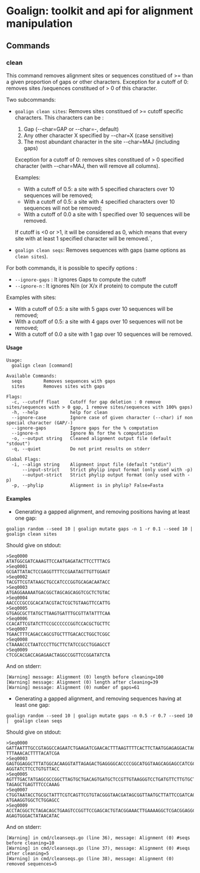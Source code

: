 # Goalign: toolkit and api for alignment manipulation

## Commands

### clean
This command removes alignment sites or sequences constitued of >= than a given proportion of gaps or other characters. Exception for a cutoff of 0: removes sites /sequences constitued of > 0 of this character.

Two subcommands:

* `goalign clean sites`: Removes sites constitued of >= cutoff specific characters. This characters can be :
    1. Gap (--char=GAP or --char=-, default)
    2. Any other character X specified by --char=X (case sensitive)
    3. The most abundant character in the site --char=MAJ (including gaps)

    Exception for a cutoff of 0: removes sites constitued of > 0 specified character (with --char=MAJ, then will remove all columns).

    Examples:
    - With a cutoff of 0.5: a site with 5 specified characters over 10 sequences will be removed;
    - With a cutoff of 0.5: a site with 4 specified characters over 10 sequences will not be removed;
    - With a cutoff of 0.0 a site with 1 specified over 10 sequences will be removed.

    If cutoff is <0 or >1, it will be considered as 0, which means that every site with at least 1 specified character
    will be removed.`,
* `goalign clean seqs`: Removes sequences with gaps (same options as `clean sites`).

For both commands, it is possible to specify options :
- `--ignore-gaps` : It ignores Gaps to compute the cutoff
- `--ignore-n` : It ignores N/n (or X/x if protein) to compute the cutoff

Examples with sites:
- With a cutoff of 0.5: a site with 5 gaps over 10 sequences will be removed;
- With a cutoff of 0.5: a site with 4 gaps over 10 sequences will not be removed;
- With a cutoff of 0.0 a site with 1 gap over 10 sequences will be removed.

#### Usage
```
Usage:
  goalign clean [command]

Available Commands:
  seqs        Removes sequences with gaps
  sites       Removes sites with gaps

Flags:
  -c, --cutoff float    Cutoff for gap deletion : 0 remove sites/sequences with > 0 gap, 1 remove sites/sequences with 100% gaps)
  -h, --help            help for clean
  --ignore-case         Ignore case of given character (--char) if non special character (GAP/-)
  --ignore-gaps         Ignore gaps for the % computation
  --ignore-n            Ignore Ns for the % computation
  -o, --output string   Cleaned alignment output file (default "stdout")
  -q, --quiet           Do not print results on stderr

Global Flags:
  -i, --align string    Alignment input file (default "stdin")
      --input-strict    Strict phylip input format (only used with -p)
      --output-strict   Strict phylip output format (only used with -p)
  -p, --phylip          Alignment is in phylip? False=Fasta
```

#### Examples

* Generating a gapped alignment, and removing positions having at least one gap:
```
goalign random --seed 10 | goalign mutate gaps -n 1 -r 0.1 --seed 10 |  goalign clean sites
```

Should give on stdout:

```
>Seq0000
ATATGGCGATCAAAGTTCCAATGAGATACTTCCTTTACG
>Seq0001
GCGATTATACTCCGAGGTTTTCCGAATAGTTGTTGGAGT
>Seq0002
TACGTTCGTATAAGCTGCCATCCCGGTGCAGACAATACC
>Seq0003
ATGAGGAAAAATGACGGCTAGCAGCAGGTCGCTCTGTAC
>Seq0004
AACCCCGCCGCACATACGTACTCGCTGTAAGTTCCATTG
>Seq0005
GTGAGCGCTTATGCTTAAGTGATTTGCGTTATATTTCAA
>Seq0006
CCACATTCGTATCTTCCGCCCCCCGGTCCACGCTGCTTC
>Seq0007
TGAACTTTCAGACCAGCGTGCTTTGACACCTGGCTCGGC
>Seq0008
CTAAAACCCTAATCCCTTGCTTCTATCCGCCTGGAGCCT
>Seq0009
CTCGCACGACCAGAGAACTAGGCCGGTTCCGGATATCTA
```

And on stderr:
```
[Warning] message: Alignment (0) length before cleaning=100
[Warning] message: Alignment (0) length after cleaning=39
[Warning] message: Alignment (0) number of gaps=61
```

* Generating a gapped alignment, and removing sequences having at least one gap:
```
goalign random --seed 10 | goalign mutate gaps -n 0.5 -r 0.7 --seed 10 |  goalign clean seqs
```

Should give on stdout:

```
>Seq0000
GATTAATTTGCCGTAGGCCAGAATCTGAAGATCGAACACTTTAAGTTTTCACTTCTAATGGAGAGGACTAGTTCATACTT
TTTAAACACTTTTACATCGA
>Seq0003
GAGTGGAGGCTTTATGGCACAAGGTATTAGAGACTGAGGGGCACCCCGGCATGGTAAGCAGGAGCCATCGCGAAGGCTTC
AGGTATCTTCCTGTGTTACC
>Seq0005
AGTTTGACTATGAGCGCCGGCTTAGTGCTGACAGTGATGCTCCGTTGTAAGGGTCCTGATGTTCTTGTGCTCGCGCATAT
TAGAGCTGAGTTTCCCAAAG
>Seq0007
CTGGTAATACCTGCGCTATTTCGTCAGTTCGTGTACGGGTAACGATAGCGGTTAATGCTTATTCCGATCAGCTCACACCC
ATGAAGGTGGCTCTGGAGCC
>Seq0009
ACCTACGGCTCTAGACAGCTGAAGTCCGGTTCCGAGCACTGTACGGAAACTTGAAAAGGCTCGACGGAGGCTTGTTCCGC
AGAGTGGGACTATAACATAC
```

And on stderr:
```
[Warning] in cmd/cleanseqs.go (line 36), message: Alignment (0) #seqs before cleaning=10
[Warning] in cmd/cleanseqs.go (line 37), message: Alignment (0) #seqs after cleaning=5
[Warning] in cmd/cleanseqs.go (line 38), message: Alignment (0) removed sequences=5
```
